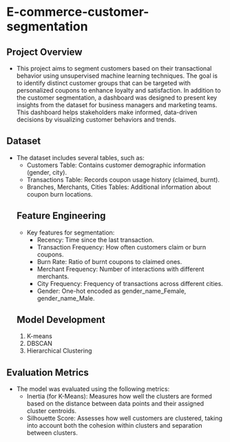 # E-commerce-customer-segmentation
## Project Overview
- This project aims to segment customers based on their transactional behavior using unsupervised machine learning techniques. The goal is to identify distinct customer groups that can be targeted with personalized coupons to enhance loyalty and satisfaction. In addition to the customer segmentation, a dashboard was designed to present key insights from the dataset for business managers and marketing teams. This dashboard helps stakeholders make informed, data-driven decisions by visualizing customer behaviors and trends.
## Dataset
- The dataset includes several tables, such as:
  - Customers Table: Contains customer demographic information (gender, city).
  - Transactions Table: Records coupon usage history (claimed, burnt).
  - Branches, Merchants, Cities Tables: Additional information about coupon burn locations.
  ## Feature Engineering
  - Key features for segmentation:
    - Recency: Time since the last transaction.
    - Transaction Frequency: How often customers claim or burn coupons.
    - Burn Rate: Ratio of burnt coupons to claimed ones.
    - Merchant Frequency: Number of interactions with different merchants.
    - City Frequency: Frequency of transactions across different cities.
    - Gender: One-hot encoded as gender_name_Female, gender_name_Male.
  ## Model Development
    1. K-means
    2. DBSCAN
    3. Hierarchical Clustering
## Evaluation Metrics
  - The model was evaluated using the following metrics:
    - Inertia (for K-Means): Measures how well the clusters are formed based on the distance between data points and their assigned cluster centroids.
    - Silhouette Score: Assesses how well customers are clustered, taking into account both the cohesion within clusters and separation between clusters.

